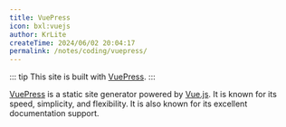 ```yaml
---
title: VuePress
icon: bxl:vuejs
author: KrLite
createTime: 2024/06/02 20:04:17
permalink: /notes/coding/vuepress/
---
```


::: tip
This site is built with [VuePress](https://vuepress.vuejs.org).
:::

[VuePress](https://vuepress.vuejs.org) is a static site generator powered by [Vue.js](https://vuejs.org). It is known for its speed, simplicity, and flexibility. It is also known for its excellent documentation support.
